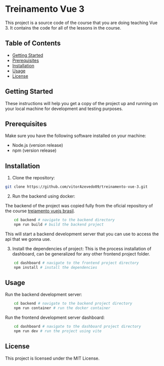 # Treinamento Vue 3

This project is a source code of the course that you are doing teaching Vue 3. It contains the code for all of the lessons in the course.

## Table of Contents

- [Getting Started](#getting-started)
- [Prerequisites](#prerequisites)
- [Installation](#installation)
- [Usage](#usage)
- [License](#license)

## Getting Started

These instructions will help you get a copy of the project up and running on your local machine for development and testing purposes.

## Prerequisites

Make sure you have the following software installed on your machine:

- Node.js (version release)
- npm (version release)

## Installation

1. Clone the repository:

```bash
git clone https://github.com/vitorAzevedo09/treinamento-vue-3.git
```

2. Run the backend using docker:

The backend of the project was copied fully from the oficial repository of the course [treiamento vuejs brasil](https://github.com/vuejs-br/treinamento-vue3-code).

```bash
    cd backend # navigate to the backend directory
    npm run build # build the backend project
```

This will start a backend development server that you can use to access the api that we gonna use.

3. Install the dependencies of project:
    This is the process installation of dashboard, can be generalized for any other frontend project folder.
    
```bash
    cd dashboard # navigate to the frontend project directory
    npm install # install the dependencies
```


## Usage

Run the backend development server:

```bash
    cd backend # navigate to the backend project directory
    npm run container # run the docker container
```

Run the frontend development server dashboard:

```bash
    cd dashboard # navigate to the dashboard project directory
    npm run dev # run the project using vite
```

## License

This project is licensed under the MIT License.
